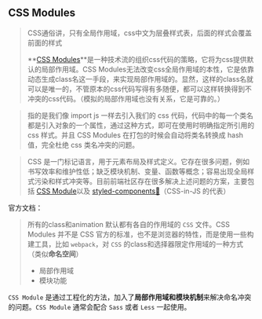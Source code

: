 ## CSS Modules

> CSS通俗讲，只有全局作用域，css中文为层叠样式表，后面的样式会覆盖前面的样式
>
> **[CSS Modules](https://link.segmentfault.com/?enc=kpMMaL7aOhywxE07ED0Dyw%3D%3D.rV9iUdEwqhGQ2HERXooIMfI7wCA8EbGeTLBLN53o0ksYYHWGXWaeb%2F0sz%2FxOxggj)**是一种技术流的组织css代码的策略，它将为css提供默认的局部作用域。CSS Modules无法改变css全局作用域的本性，它是依靠动态生成class名这一手段，来实现局部作用域的。显然，这样的class名就可以是唯一的，不管原本的css代码写得有多随便，都可以这样转换得到不冲突的css代码。（模拟的局部作用域也没有关系，它是可靠的。）

> 指的是我们像 import js 一样去引入我们的 css 代码，代码中的每一个类名都是引入对象的一个属性，通过这种方式，即可在使用时明确指定所引用的 css 样式。并且 CSS Modules 在打包的时候会自动将类名转换成 hash 值，完全杜绝 css 类名冲突的问题。

> CSS 是一门标记语言，用于元素布局及样式定义。它存在很多问题，例如书写效率和维护性低；缺乏模块机制、变量、函数等概念；容易出现全局样式污染和样式冲突等。目前前端社区存在很多解决上述问题的方案，主要包括 [CSS Module](https://link.juejin.cn?target=https%3A%2F%2Fgithub.com%2Fcss-modules%2F)以及 [styled-components💅](https://link.juejin.cn?target=https%3A%2F%2Fstyled-components.com%2F)（CSS-in-JS 的代表）

官方文档：

> 所有的class和animation 默认都有各自的作用域的 `CSS` 文件。CSS Modules 并不是 CSS 官方的标准，也不是浏览器的特性，而是使用一些构建工具，比如 `webpack`，对 `CSS` 的class和选择器限定作用域的一种方式（类似**命名空间**）
>
> - 局部作用域
> - 模块功能

`CSS Module` 是通过工程化的方法，加入了**局部作用域和模块机制**来解决命名冲突的问题。`CSS Module` 通常会配合 `Sass` 或者 `Less` 一起使用。



